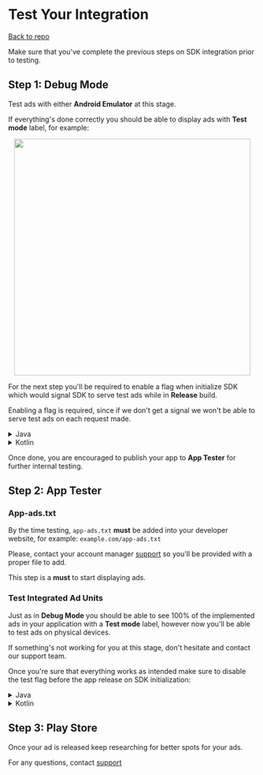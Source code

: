 # Test Your Integration
[Back to repo](https://github.com/nextmillenniummedia/next-sdk-android-example/tree/2.x)

Make sure that you've complete the previous steps on SDK integration prior to testing.

## Step 1: Debug Mode

Test ads with either **Android Emulator** at this stage.

If everything's done correctly you should be able to display ads with **Test mode** label, for
example:

<p align="center">
<img src="https://github.com/nextmillenniummedia/next-sdk-android-example/blob/2.x/docs/assets/test_ads.jpeg" height="480">
</p>

For the next step you'll be required to enable a flag when initialize SDK which would signal SDK to
serve test ads while in **Release** build.

Enabling a flag is required, since if we don't get a signal we won't be able to serve test ads on
each request made.

<details>
<summary>Java</summary>

```java
public class App extends Application {
    @Override
    public void onCreate() {
        super.onCreate();
        NextSdk.initialize(this, true);
        // or with init callback if you want to get info about initialization status
        NextSdk.initialize(this, true, initializationStatus -> {
            Log.d("APP", initializationStatus.toString());
        });
    }
}
```

</details>


<details>
<summary>Kotlin</summary>

```Kotlin
class App : Application() {

    override fun onCreate() {
        super.onCreate()
        NextSdk.initialize(this, true)
        // or with init callback if you want to get info about initialization status
        NextSdk.initialize(this, true) {
            it?.let { Log.d("APP", it.toString()) }
        }
    }
}
```

</details>

Once done, you are encouraged to publish your app to **App Tester** for further internal testing.

## Step 2: App Tester

### App-ads.txt

By the time testing, `app-ads.txt` **must** be added into your developer website, for
example: `example.com/app-ads.txt`

Please, contact your account manager [support](support@nextmillennium.io) so you'll be provided with
a proper file to add.

This step is a **must** to start displaying ads.

### Test Integrated Ad Units

Just as in **Debug Mode** you should be able to see 100% of the implemented ads in your application
with a **Test mode** label, however now you'll be able to test ads on physical devices.

If something's not working for you at this stage, don't hesitate and contact our support team.

Once you're sure that everything works as intended make sure to disable the test flag before the app
release on SDK initialization:

<details>
<summary>Java</summary>

```java
public class App extends Application {
    @Override
    public void onCreate() {
        super.onCreate();
        NextSdk.initialize(this);
        // or with init callback if you want to get info about initialization status
        NextSdk.initialize(this, initializationStatus -> {
            Log.d("APP", initializationStatus.toString());
        });
    }
}
```

</details>

<details>
<summary>Kotlin</summary>

```Kotlin
class App : Application() {

    override fun onCreate() {
        super.onCreate()
        NextSdk.initialize(this)
        // or with init callback if you want to get info about initialization status
        NextSdk.initialize(this) {
            it?.let { Log.d("APP", it.toString()) }
        }
    }
}
```

</details>

## Step 3: Play Store

Once your ad is released keep researching for better spots for your ads.

For any questions, contact [support](support@nextmillennium.io)
